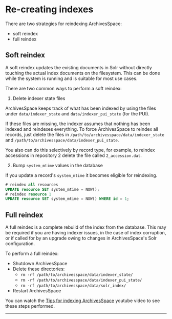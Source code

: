 # Re-creating indexes

There are two strategies for reindexing ArchivesSpace:

- soft reindex
- full reindex

## Soft reindex

A soft reindex updates the existing documents in Solr without directly
touching the actual index documents on the filesystem. This can be done
while the system is running and is suitable for most use cases.

There are two common ways to perform a soft reindex:

1. Delete indexer state files

ArchivesSpace keeps track of what has been indexed by using the files
under `data/indexer_state` and `data/indexer_pui_state` (for the PUI).

If these files are missing, the indexer assumes that nothing has been
indexed and reindexes everything. To force ArchivesSpace to reindex all
records, just delete the files in `/path/to/archivesspace/data/indexer_state`
and `/path/to/archivesspace/data/indexer_pui_state`.

You also can do this selectively by record type, for example, to reindex
accessions in repository 2 delete the file called `2_accession.dat`.

2. Bump `system_mtime` values in the database

If you update a record's `system_mtime` it becomes eligible for reindexing.

```sql
# reindex all resources
UPDATE resource SET system_mtime = NOW();
# reindex resource 1
UPDATE resource SET system_mtime = NOW() WHERE id = 1;
```

## Full reindex

A full reindex is a complete rebuild of the index from the database. This
may be required if you are having indexer issues, in the case of index
corruption, or if called for by an upgrade owing to changes in ArchivesSpace's
Solr configuration.

To perform a full reindex:

- Shutdown ArchivesSpace
- Delete these directories:
  - `rm -rf /path/to/archivesspace/data/indexer_state/`
  - `rm -rf /path/to/archivesspace/data/indexer_pui_state/`
  - `rm -rf /path/to/archivesspace/data/solr_index/`
- Restart ArchivesSpace

You can watch the [Tips for indexing ArchivesSpace](https://www.youtube.com/watch?v=yFJ6yAaPa3A) youtube video to see these steps performed.

---
